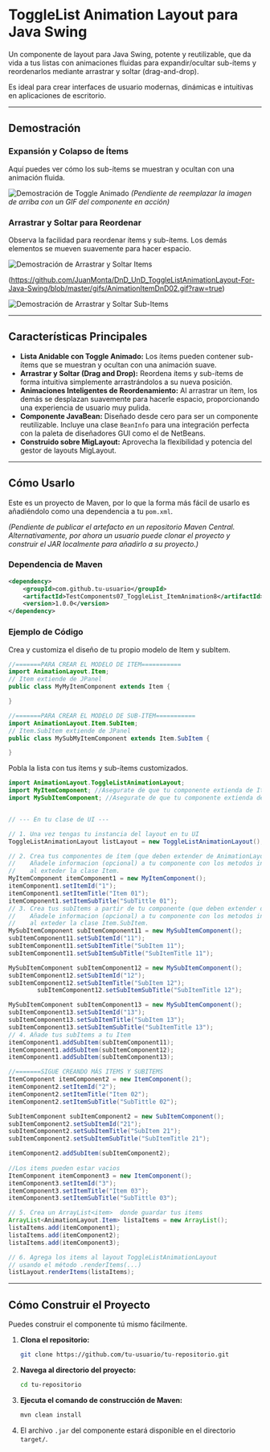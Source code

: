 # ToggleList Animation Layout para Java Swing

Un componente de layout para Java Swing, potente y reutilizable, que da vida a tus listas con animaciones fluidas para expandir/ocultar sub-ítems y reordenarlos mediante arrastrar y soltar (drag-and-drop).

Es ideal para crear interfaces de usuario modernas, dinámicas e intuitivas en aplicaciones de escritorio.

---

## Demostración

### Expansión y Colapso de Ítems
Aquí puedes ver cómo los sub-ítems se muestran y ocultan con una animación fluida.

![Demostración de Toggle Animado](https://via.placeholder.com/600x300.png?text=REEMPLAZAR+CON+GIF+DE+ANIMACIÓN+DE+TOGGLE)
*(Pendiente de reemplazar la imagen de arriba con un GIF del componente en acción)*

### Arrastrar y Soltar para Reordenar
Observa la facilidad para reordenar ítems y sub-ítems. Los demás elementos se mueven suavemente para hacer espacio.

![Demostración de Arrastrar y Soltar Items](https://github.com/JuanMonta/DnD_UnD_ToggleListAnimationLayout-For-Java-Swing/blob/master/gifs/AnimationItemDnD01.gif?raw=true)

(https://github.com/JuanMonta/DnD_UnD_ToggleListAnimationLayout-For-Java-Swing/blob/master/gifs/AnimationItemDnD02.gif?raw=true)

![Demostración de Arrastrar y Soltar Sub-Items](https://github.com/JuanMonta/DnD_UnD_ToggleListAnimationLayout-For-Java-Swing/blob/master/gifs/AnimationItemDnD01.gif?raw=true)

---

## Características Principales

- **Lista Anidable con Toggle Animado:** Los ítems pueden contener sub-ítems que se muestran y ocultan con una animación suave.
- **Arrastrar y Soltar (Drag and Drop):** Reordena ítems y sub-ítems de forma intuitiva simplemente arrastrándolos a su nueva posición.
- **Animaciones Inteligentes de Reordenamiento:** Al arrastrar un ítem, los demás se desplazan suavemente para hacerle espacio, proporcionando una experiencia de usuario muy pulida.
- **Componente JavaBean:** Diseñado desde cero para ser un componente reutilizable. Incluye una clase `BeanInfo` para una integración perfecta con la paleta de diseñadores GUI como el de NetBeans.
- **Construido sobre MigLayout:** Aprovecha la flexibilidad y potencia del gestor de layouts MigLayout.

---

## Cómo Usarlo

Este es un proyecto de Maven, por lo que la forma más fácil de usarlo es añadiéndolo como una dependencia a tu `pom.xml`.

*(Pendiente de publicar el artefacto en un repositorio Maven Central. Alternativamente, por ahora un usuario puede clonar el proyecto y construir el JAR localmente para añadirlo a su proyecto.)*

### Dependencia de Maven

```xml
<dependency>
    <groupId>com.github.tu-usuario</groupId>
    <artifactId>TestComponents07_ToggleList_ItemAnimation8</artifactId>
    <version>1.0.0</version>
</dependency>
```

### Ejemplo de Código
Crea y customiza el diseño de tu propio modelo de Item y subItem.
```java
//=======PARA CREAR EL MODELO DE ITEM===========
import AnimationLayout.Item;
// Item extiende de JPanel
public class MyMyItemComponent extends Item {

}

//=======PARA CREAR EL MODELO DE SUB-ITEM===========
import AnimationLayout.Item.SubItem;
// Item.SubItem extiende de JPanel
public class MySubMyItemComponent extends Item.SubItem {

}
```
Pobla la lista con tus ítems y sub-ítems customizados.

```java
import AnimationLayout.ToggleListAnimationLayout;
import MyItemComponent; //Asegurate de que tu componente extienda de Item.
import MySubItemComponent; //Asegurate de que tu componente extienda de Item.SubItem.


// --- En tu clase de UI ---

// 1. Una vez tengas tu instancia del layout en tu UI
ToggleListAnimationLayout listLayout = new ToggleListAnimationLayout();

// 2. Crea tus componentes de ítem (que deben extender de AnimationLayout.Item)
//    Añadele informacion (opcional) a tu componente con los metodos incluidos 
//    al exteder la clase Item.
MyItemComponent itemComponent1 = new MyItemComponent();
itemComponent1.setItemId("1");
itemComponent1.setItemTitle("Item 01");
itemComponent1.setItemSubTitle("SubTittle 01");
// 3. Crea tus subItems a partir de tu componente (que deben extender de AnimationLayout.Item.SubItem)
//    Añadele informacion (opcional) a tu componente con los metodos incluidos 
//    al exteder la clase Item.SubItem.
MySubItemComponent subItemComponent11 = new MySubItemComponent();
subItemComponent11.setSubItemId("11");
subItemComponent11.setSubItemTitle("SubItem 11");
subItemComponent11.setSubItemSubTitle("SubItemTitle 11");

MySubItemComponent subItemComponent12 = new MySubItemComponent();
subItemComponent12.setSubItemId("12");
subItemComponent12.setSubItemTitle("SubItem 12");
        subItemComponent12.setSubItemSubTitle("SubItemTitle 12");

MySubItemComponent subItemComponent13 = new MySubItemComponent();
subItemComponent13.setSubItemId("13");
subItemComponent13.setSubItemTitle("SubItem 13");
subItemComponent13.setSubItemSubTitle("SubItemTitle 13");
// 4. Añade tus subItems a tu Item
itemComponent1.addSubItem(subItemComponent11);
itemComponent1.addSubItem(subItemComponent12);
itemComponent1.addSubItem(subItemComponent13);

//=======SIGUE CREANDO MÁS ITEMS Y SUBITEMS
ItemComponent itemComponent2 = new ItemComponent();
itemComponent2.setItemId("2");
itemComponent2.setItemTitle("Item 02");
itemComponent2.setItemSubTitle("SubTittle 02");

SubItemComponent subItemComponent2 = new SubItemComponent();
subItemComponent2.setSubItemId("21");
subItemComponent2.setSubItemTitle("SubItem 21");
subItemComponent2.setSubItemSubTitle("SubItemTitle 21");

itemComponent2.addSubItem(subItemComponent2);
        
//Los items pueden estar vacios
ItemComponent itemComponent3 = new ItemComponent();
itemComponent3.setItemId("3");
itemComponent3.setItemTitle("Item 03");
itemComponent3.setItemSubTitle("SubTittle 03");

// 5. Crea un ArrayList<item>  donde guardar tus items
ArrayList<AnimationLayout.Item> listaItems = new ArrayList();
listaItems.add(itemComponent1);
listaItems.add(itemComponent2);
listaItems.add(itemComponent3);

// 6. Agrega los items al layout ToggleListAnimationLayout 
// usando el método .renderItems(...)
listLayout.renderItems(listaItems);
```

---

## Cómo Construir el Proyecto

Puedes construir el componente tú mismo fácilmente.

1.  **Clona el repositorio:**
    ```sh
    git clone https://github.com/tu-usuario/tu-repositorio.git
    ```
2.  **Navega al directorio del proyecto:**
    ```sh
    cd tu-repositorio
    ```
3.  **Ejecuta el comando de construcción de Maven:**
    ```sh
    mvn clean install
    ```
4.  El archivo `.jar` del componente estará disponible en el directorio `target/`.
